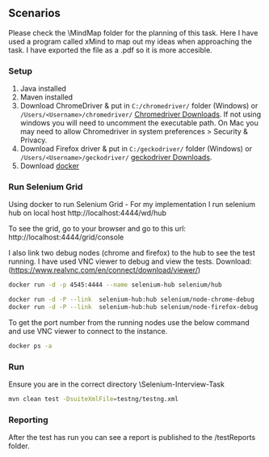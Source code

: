 ## Scenarios
Please check the \MindMap folder for the planning of this task. Here I have used a program called xMind to map out my ideas when approaching the task. I have exported the file as a .pdf so it is more accesible. 

### Setup
1. Java installed
2. Maven installed
3. Download ChromeDriver & put in `C:/chromedriver/` folder (Windows) or `/Users/<Username>/chromedriver/` [Chromedriver Downloads](http://chromedriver.chromium.org/downloads). If not using windows you will need to uncomment the executable path. On Mac you may need to allow Chromedriver in system preferences > Security & Privacy.
4. Download Firefox driver & put in `C:/geckodriver/` folder (Windows) or `/Users/<Username>/geckodriver/` [geckodriver Downloads](https://github.com/mozilla/geckodriver/releases?ref=hackernoon.com). 
5. Download [docker](https://docs.docker.com/get-docker/)

### Run Selenium Grid
Using docker to run Selenium Grid - For my implementation I run selenium hub on local host http://localhost:4444/wd/hub 

To see the grid, go to your browser and go to this url: http://localhost:4444/grid/console

I also link two debug nodes (chrome and firefox) to the hub to see the test running. I have used VNC viewer to debug and view the tests. Download: (https://www.realvnc.com/en/connect/download/viewer/)

```sh
docker run -d -p 4545:4444 --name selenium-hub selenium/hub

docker run -d -P --link  selenium-hub:hub selenium/node-chrome-debug
docker run -d -P --link  selenium-hub:hub selenium/node-firefox-debug
```

To get the port number from the running nodes use the below command and use VNC viewer to connect to the instance.

```sh
docker ps -a 
```

### Run
Ensure you are in the correct directory \Selenium-Interview-Task

```sh
mvn clean test -DsuiteXmlFile=testng/testng.xml
```

### Reporting
After the test has run you can see a report is published to the /testReports folder.
